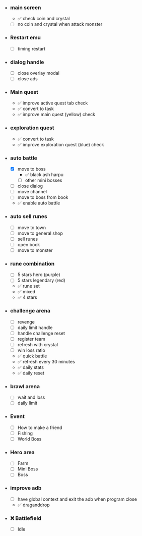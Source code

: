 - ### main screen
  - ✅ check coin and crystal
  - [ ] no coin and crystal when attack monster

- ### Restart emu
  - [ ] timing restart

- ### dialog handle
  - [ ] close overlay modal
  - [ ] close ads

- ### Main quest
  - ✅ improve active quest tab check
  - ✅ convert to task
  - ✅ improve main quest (yellow) check

- ### exploration quest 
  - ✅ convert to task
  - ✅ improve exploration quest (blue) check

- ### auto battle
  - [x] move to boss
    - ✅ black ash harpu
    - [ ] other mini bosses
  - [ ] close dialog
  - [ ] move channel
  - [ ] move to boss from book
  - ✅ enable auto battle

- ### auto sell runes
  - [ ] move to town
  - [ ] move to general shop
  - [ ] sell runes
  - [ ] open book
  - [ ] move to monster

- ### rune combination
  - [ ] 5 stars hero (purple)
  - [ ] 5 stars legendary (red)
  - ✅ rune set
  - ✅ mixed
  - ✅ 4 stars

- ### challenge arena
  - [ ] revenge
  - [ ] daily limit handle
  - [ ] handle challenge reset
  - [ ] register team
  - [ ] refresh with crystal
  - [ ] win loss ratio
  - ✅ quick battle
  - ✅ refresh every 30 minutes
  - ✅ daily stats
  - ✅ daily reset

- ### brawl arena
  - [ ] wait and loss
  - [ ] daily limit

- ### Event
  - [ ] How to make a friend
  - [ ] Fishing
  - [ ] World Boss

- ### Hero area
  - [ ] Farm
  - [ ] Mini Boss
  - [ ] Boss

- ### improve adb
    - [ ] have global context and exit the adb when program close
    - ✅  draganddrop

- ### ❌ Battlefield
  - [ ] Idle 